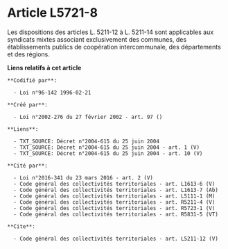 # Article L5721-8

Les dispositions des articles L. 5211-12 à L. 5211-14 sont applicables aux syndicats mixtes associant exclusivement des
communes, des établissements publics de coopération intercommunale, des départements et des régions.

**Liens relatifs à cet article**

	**Codifié par**:

	  - Loi n°96-142 1996-02-21

	**Créé par**:

	  - Loi n°2002-276 du 27 février 2002 - art. 97 ()

	**Liens**:

	  - TXT_SOURCE: Décret n°2004-615 du 25 juin 2004
	  - TXT_SOURCE: Décret n°2004-615 du 25 juin 2004 - art. 1 (V)
	  - TXT_SOURCE: Décret n°2004-615 du 25 juin 2004 - art. 10 (V)

	**Cité par**:

	  - Loi n°2016-341 du 23 mars 2016 - art. 2 (V)
	  - Code général des collectivités territoriales - art. L1613-6 (V)
	  - Code général des collectivités territoriales - art. L1613-7 (Ab)
	  - Code général des collectivités territoriales - art. L5111-1 (M)
	  - Code général des collectivités territoriales - art. R5211-4 (V)
	  - Code général des collectivités territoriales - art. R5723-1 (V)
	  - Code général des collectivités territoriales - art. R5831-5 (VT)

	**Cite**:

	  - Code général des collectivités territoriales - art. L5211-12 (V)
